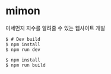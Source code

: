 # mimon
미세먼지 지수를 알려줄 수 있는 웹사이트 개발

```
$ # Dev build
$ npm install
$ npm run dev
```

```
$ npm install
$ npm run build
```